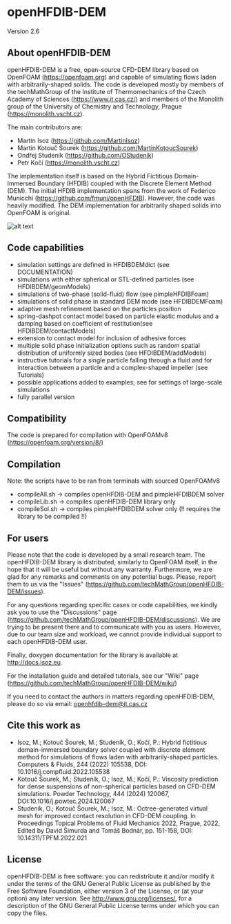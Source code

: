 # openHFDIB-DEM
Version 2.6 

About openHFDIB-DEM
-------------------
openHFDIB-DEM is a free, open-source CFD-DEM library based on OpenFOAM (https://openfoam.org) and capable of simulating flows laden with arbitrarily-shaped solids. The code is developed mostly by members of the techMathGroup of the Institute of Thermomechanics of the Czech Academy of Sciences (https://www.it.cas.cz/) and members of the Monolith group of the University of Chemistry and Technology, Prague (https://monolith.vscht.cz).

The main contributors are:
* Martin Isoz         (https://github.com/MartinIsoz)
* Martin Kotouč Šourek       (https://github.com/MartinKotoucSourek)
* Ondřej Studeník     (https://github.com/OStudenik)
* Petr Kočí           (https://monolith.vscht.cz)

The implementation itself is based on the Hybrid Fictitious Domain-Immersed Boundary (HFDIB)
coupled with the Discrete Element Method (DEM). The initial HFDIB implementation spans from the work of Federico Municchi (https://github.com/fmuni/openHFDIB). However, the code was heavily modified. The DEM implementation for arbitrarily shaped solids into OpenFOAM is original.

![alt text](https://github.com/techMathGroup/openHFDIB-DEM/blob/main/Images/openHFDIB-DEM_IntroImage.png?raw=true)

Code capabilities
-----------------
* simulation settings are defined in HFDIBDEMdict (see DOCUMENTATION)
* simulations with either spherical or STL-defined particles (see HFDIBDEM/geomModels)
* simulations of two-phase (solid-fluid) flow (see pimpleHFDIBFoam)
* simulations of solid phase in standard DEM mode (see HFDIBDEMFoam)
* adaptive mesh refinement based on the particles position
* spring-dashpot contact model based on particle elastic modulus and
  a damping based on coefficient of restitution(see HFDIBDEM/contactModels)
* extension to contact model for inclusion of adhesive forces
* multiple solid phase initialization options such as random spatial
  distribution of uniformly sized bodies (see HFDIBDEM/addModels)
* instructive tutorials for a single particle falling through a fluid and
  for interaction between a particle and a complex-shaped impeller (see Tutorials)
* possible applications added to examples; see for settings of large-scale simulations
* fully parallel version

Compatibility
-------------
The code is prepared for compilation with OpenFOAMv8 (https://openfoam.org/version/8/)

Compilation
-----------
Note: the scripts have to be ran from terminals with sourced OpenFOAMv8

* compileAll.sh     -> compiles openHFDIB-DEM and pimpleHFDIBDEM solver
* compileLib.sh     -> compiles openHFDIB-DEM library only
* compileSol.sh     -> compiles pimpleHFDIBDEM solver only (!! requires the library to be compiled !!)

For users
---------
Please note that the code is developed by a small research team. The openHFDIB-DEM library is distributed, similarly to OpenFOAM itself, in the hope that it will be useful but without any warranty. Furthermore, we are glad for any remarks and comments on any potential bugs. Please, report them to us via the "Issues" (https://github.com/techMathGroup/openHFDIB-DEM/issues).

For any questions regarding specific cases or code capabilities, we kindly ask you to use the "Discussions" page (https://github.com/techMathGroup/openHFDIB-DEM/discussions). We are trying to be present there and to communicate with you as users. However, due to our team size and workload, we cannot provide individual support to each openHFDIB-DEM user.

Finally, doxygen documentation for the library is available at http://docs.isoz.eu.

For the installation guide and detailed tutorials, see our "Wiki" page (https://github.com/techMathGroup/openHFDIB-DEM/wiki/)

If you need to contact the authors in matters regarding openHFDIB-DEM, please do so via email: openhfdib-dem@it.cas.cz


Cite this work as
-----------------
* Isoz, M.; Kotouč Šourek, M.; Studeník, O.; Kočí, P.: Hybrid fictitious domain-immersed boundary solver coupled with discrete element method for simulations of flows laden with arbitrarily-shaped particles. Computers & Fluids, 244 (2022) 105538, DOI: 10.1016/j.compfluid.2022.105538
* Kotouč Šourek, M.; Studeník, O.; Isoz, M.;  Kočí, P.: Viscosity prediction for dense suspensions of non-spherical particles based on CFD-DEM simulations. Powder Technology, 444 (2024) 120067, DOI:10.1016/j.powtec.2024.120067
* Studeník, O.; Kotouč Šourek, M.; Isoz, M.: Octree-generated virtual mesh for improved contact resolution in CFD-DEM coupling. In Proceedings Topical Problems of Fluid Mechanics 2022, Prague, 2022, Edited by David Šimurda and Tomáš Bodnár, pp. 151-158, DOI: 10.14311/TPFM.2022.021 

License
-------
openHFDIB-DEM is free software: you can redistribute it and/or modify it under the terms of the GNU General Public License as published by the Free Software  Foundation, either version 3 of the License, or (at your option) any later version.  See http://www.gnu.org/licenses/, for a description of the GNU General Public License terms under which you can copy the files.
